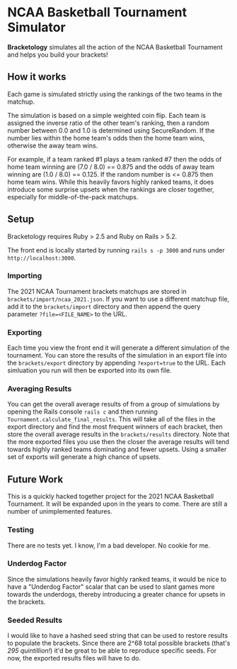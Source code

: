 # NCAA Basketball Tournament Simulator

**Bracketology** simulates all the action of the NCAA Basketball Tournament and helps you build your brackets!

## How it works

Each game is simulated strictly using the rankings of the two teams in the matchup.

The simulation is based on a simple weighted coin flip. Each team is assigned the inverse ratio
of the other team's ranking, then a random number between 0.0 and 1.0 is determined using SecureRandom.
If the number lies within the home team's odds then the home team wins, otherwise the away team wins.

For example, if a team ranked #1 plays a team ranked #7 then the odds of home team winning are
(7.0 / 8.0) == 0.875 and the odds of away team winning are (1.0 / 8.0) == 0.125. If the random number
is <= 0.875 then home team wins. While this heavily favors highly ranked teams, it does introduce
some surprise upsets when the rankings are closer together, especially for middle-of-the-pack matchups.

## Setup

Bracketology requires Ruby > 2.5 and Ruby on Rails > 5.2.

The front end is locally started by running `rails s -p 3000` and runs under `http://localhost:3000`.

### Importing

The 2021 NCAA Tournament brackets matchups are stored in `brackets/import/ncaa_2021.json`. If you want to
use a different matchup file, add it to the `brackets/import` directory and then append the query parameter
`?file=<FILE_NAME>` to the URL.

### Exporting

Each time you view the front end it will generate a different simulation of the tournament. You can store
the results of the simulation in an export file into the `brackets/export` directory by appending
`?export=true` to the URL. Each simluation you run will then be exported into its own file.

### Averaging Results

You can get the overall average results of from a group of simulations by opening the Rails console `rails c`
and then running `Tournament.calculate_final_results`. This will take all of the files in the export
directory and find the most frequent winners of each bracket, then store the overall average results in
the `brackets/results` directory. Note that the more exported files you use then the closer the average
results will tend towards highly ranked teams dominating and fewer upsets. Using a smaller set of exports
will generate a high chance of upsets.

## Future Work

This is a quickly hacked together project for the 2021 NCAA Basketball Tournament. It will be expanded upon
in the years to come. There are still a number of unimplemented features.

### Testing

There are no tests yet. I know, I'm a bad developer. No cookie for me.

### Underdog Factor

Since the simulations heavily favor highly ranked teams, it would be nice to have a "Underdog Factor"
scalar that can be used to slant games more towards the underdogs, thereby introducing a greater chance
for upsets in the brackets.

### Seeded Results

I would like to have a hashed seed string that can be used to restore results to populate the brackets.
Since there are 2^68 total possible brackets (that's _295 quintillion!_) it'd be great to be able to
reproduce specific seeds. For now, the exported results files will have to do.
